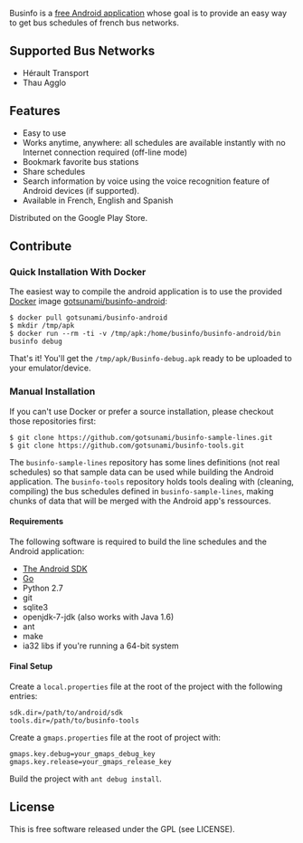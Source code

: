 
Businfo is a [free Android application](https://play.google.com/store/apps/details?id=com.monnerville.transports.herault)
whose goal is to provide an easy way to get bus schedules of french bus networks.

## Supported Bus Networks

* Hérault Transport
* Thau Agglo

## Features

* Easy to use
* Works anytime, anywhere: all schedules are available instantly with no Internet
  connection required (off-line mode)
* Bookmark favorite bus stations
* Share schedules
* Search information by voice using the voice recognition feature of Android 
  devices (if supported).
* Available in French, English and Spanish

Distributed on the Google Play Store. 

## Contribute

### Quick Installation With Docker

The easiest way to compile the android application is to use the provided [Docker](http://www.docker.io) image 
[gotsunami/businfo-android](https://registry.hub.docker.com/u/gotsunami/businfo-android/):

    $ docker pull gotsunami/businfo-android
    $ mkdir /tmp/apk
    $ docker run --rm -ti -v /tmp/apk:/home/businfo/businfo-android/bin businfo debug

That's it! You'll get the `/tmp/apk/Businfo-debug.apk` ready to be uploaded to your emulator/device.

### Manual Installation

If you can't use Docker or prefer a source installation, please checkout those repositories first:

    $ git clone https://github.com/gotsunami/businfo-sample-lines.git
    $ git clone https://github.com/gotsunami/businfo-tools.git

The `businfo-sample-lines` repository has some lines definitions (not real schedules) so that sample
data can be used while building the Android application. The `businfo-tools` repository holds tools dealing
with (cleaning, compiling) the bus schedules defined in `businfo-sample-lines`, making chunks of data
that will be merged with the Android app's ressources.

#### Requirements

The following software is required to build the line schedules and the Android application:

* [The Android SDK](http://developer.android.com/sdk/index.html)
* [Go](http://www.golang.org)
* Python 2.7
* git
* sqlite3
* openjdk-7-jdk (also works with Java 1.6)
* ant
* make
* ia32 libs if you're running a 64-bit system

#### Final Setup

Create a `local.properties` file at the root of the project with the following entries:

    sdk.dir=/path/to/android/sdk
    tools.dir=/path/to/businfo-tools

Create a `gmaps.properties` file at the root of project with:

    gmaps.key.debug=your_gmaps_debug_key
    gmaps.key.release=your_gmaps_release_key

Build the project with `ant debug install`.

## License

This is free software released under the GPL (see LICENSE).
